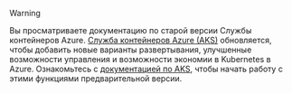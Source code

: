 > [!WARNING]
> Вы просматриваете документацию по старой версии Службы контейнеров Azure. [Служба контейнеров Azure (AKS)](../articles/aks/intro-kubernetes.md) обновляется, чтобы добавить новые варианты развертывания, улучшенные возможности управления и возможности экономии в Kubernetes в Azure. Ознакомьтесь с [документацией по AKS](../articles/aks/intro-kubernetes.md), чтобы начать работу с этими функциями предварительной версии.   
>
>

